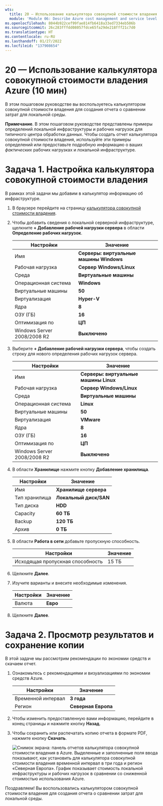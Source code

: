 ```yaml
---
wts:
  title: 20 — Использование калькулятора совокупной стоимости владения Azure (10 мин)
  module: 'Module 06: Describe Azure cost management and service level agreements'
ms.openlocfilehash: 8044b922cef99fae814fb6418a33ed7334eb506b
ms.sourcegitcommit: 26c283fffdd08057fdce65fa29de218fff21c7d0
ms.translationtype: HT
ms.contentlocale: ru-RU
ms.lasthandoff: 01/27/2022
ms.locfileid: "137908654"
---
```

# <a name="20---use-the-azure-tco-calculator-10-min"></a>20 — Использование калькулятора совокупной стоимости владения Azure (10 мин)


В этом пошаговом руководстве вы воспользуетесь калькулятором совокупной стоимости владения для создания отчета о сравнении затрат для локальной среды.

**Примечание**. В этом пошаговом руководстве представлены примеры определений локальной инфраструктуры и рабочих нагрузок для типичного центра обработки данных. Чтобы создать отчет калькулятора совокупной стоимости владения, используйте эти примеры определений или предоставьте подробную информацию о ваших *фактических* рабочих нагрузках и локальной инфраструктуре.

# <a name="task-1-configure-the-tco-calculator"></a>Задача 1. Настройка калькулятора совокупной стоимости владения

В рамках этой задачи мы добавим в калькулятор информацию об инфраструктуре. 

1. В браузере перейдите на страницу [калькулятора совокупной стоимости владения](https://azure.microsoft.com/en-us/pricing/tco/calculator/).

2. Чтобы добавить сведения о локальной серверной инфраструктуре, щелкните **+ Добавление рабочей нагрузки сервера** в области **Определение рабочих нагрузок**.

    | Настройки | Значение |
    | -- | -- |
    | Имя | **Серверы: виртуальные машины Windows** |
    | Рабочая нагрузка | **Сервер Windows/Linux** |
    | Среда | **Виртуальные машины** |
    | Операционная система | **Windows** |  
    | Виртуальные машины | **50** |
    | Виртуализация | **Hyper-V** |
    | Ядра | **8**|
    | ОЗУ (ГБ) | **16** |
    | Оптимизация по | **ЦП** |
    | Windows Server 2008/2008 R2 | **Выключено** |

3. Выберите **+ Добавление рабочей нагрузки сервера**, чтобы создать строку для нового определения рабочих нагрузок сервера. 

    | Настройки | Значение |
    | -- | -- |
    | Имя | **Серверы: виртуальные машины Linux** |
    | Рабочая нагрузка | **Сервер Windows/Linux** |
    | Среда | **Виртуальные машины** |
    | Операционная система | **Linux** |  
    | Виртуальные машины | **50** |
    | Виртуализация | **VMware** |
    | Ядра | **8**|
    | ОЗУ (ГБ) | **16** |
    | Оптимизация по | **ЦП** |
    | Windows Server 2008/2008 R2 | **Выключено** |

4. В области **Хранилище** нажмите кнопку **Добавление хранилища**.

    | Настройки | Значение |
    | -- | -- |
    | Имя | **Хранилище сервера** |
    | Тип хранилища | **Локальный диск/SAN** |
    | Тип диска | **HDD** |
    | Capacity | **60 ТБ** |  
    | Backup | **120 ТБ** |
    | Архив | **0 TБ** |

5. В области **Работа в сети** добавьте пропускную способность. 

    | Настройки | Значение |
    | -- | -- |
    | Исходящая пропускная способность | 15 ТБ|

6. Щелкните **Далее**.

7. Изучите варианты и внесите необходимые изменения. 

    | Настройки | Значение |
    | -- | -- |
    | Валюта | **Евро** |

8. Щелкните **Далее**.

# <a name="task-2-review-the-results-and-save-a-copy"></a>Задача 2. Просмотр результатов и сохранение копии

В этой задаче мы рассмотрим рекомендации по экономии средств и скачаем отчет. 

1. Ознакомьтесь с рекомендациями и визуализациями по экономии средств Azure.

    | Настройки | Значение |
    | -- | -- |
    | Временной интервал| **3 года** |
    | Регион | **Северная Европа** |

2. Чтобы изменить предоставленную вами информацию, перейдите в конец страницы и нажмите кнопку **Назад**. 

3. Чтобы сохранить или распечатать копию отчета в формате PDF, нажмите кнопку **Скачать**.

    ![Снимок экрана: панель отчетов калькулятора совокупной стоимости владения в Azure. Выделенные и заполненные поля ввода показывают, как установить для калькулятора совокупной стоимости владения временной интервал в три года и регион «Северная Европа». График показывает стоимость локальной инфраструктуры и рабочих нагрузок в сравнении со сниженной стоимостью использования Azure.](../images/2001.png)

Поздравляем! Вы воспользовались калькулятором совокупной стоимости владения для создания отчета о сравнении затрат для локальной среды.
